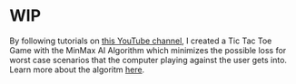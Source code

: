 # WIP
By following tutorials on [this YouTube channel](https://www.youtube.com/channel/UCFkfibjxPzrP0e2WIa8aJCg), I created a Tic Tac Toe Game with the MinMax AI Algorithm which minimizes the possible loss for worst case scenarios that the computer playing against the user gets into. Learn more about the algoritm [here](https://en.wikipedia.org/wiki/Minimax).
